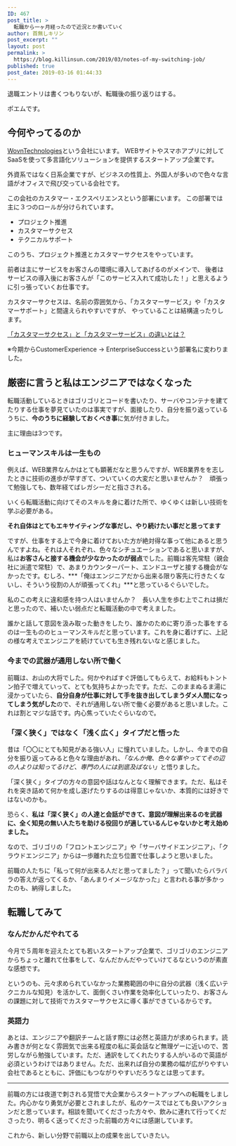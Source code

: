 ```yaml
---
ID: 467
post_title: >
  転職から一ヶ月経ったので近況とか書いていく
author: 首無しキリン
post_excerpt: ""
layout: post
permalink: >
  https://blog.killinsun.com/2019/03/notes-of-my-switching-job/
published: true
post_date: 2019-03-16 01:44:33
---
```

退職エントリは書くつもりないが、転職後の振り返りはする。

ポエムです。
<!--more-->



## 今何やってるのか

<a href="https://wovn.io/ja/">WovnTechnologies</a>という会社にいます。
WEBサイトやスマホアプリに対してSaaSを使って多言語化ソリューションを提供するスタートアップ企業です。

外資系ではなく日系企業ですが、ビジネスの性質上、外国人が多いので色々な言語がオフィスで飛び交っている会社です。

この会社のカスタマー・エクスペリエンスという部署にいます。
この部署では主に３つのロールが分けられています。

- プロジェクト推進
- カスタマーサクセス
- テクニカルサポート

このうち、プロジェクト推進とカスタマーサクセスをやっています。

前者は主にサービスをお客さんの環境に導入してあげるのがメインで、
後者はサービスの導入後にお客さんが「このサービス入れて成功した！」と思えるように引っ張っていくお仕事です。

カスタマーサクセスは、名前の雰囲気から、「カスタマーサービス」や「カスタマーサポート」と間違えられやすいですが、
やっていることは結構違ったりします。

[「カスタマーサクセス」と「カスタマーサービス」の違いとは？](https://satori.marketing/marketing-blog/what-is-marketing/customer-success/)

※今期からCustomerExperience -> EnterpriseSuccessという部署名に変わりました。

## 厳密に言うと私はエンジニアではなくなった

転職活動しているときはゴリゴリとコードを書いたり、サーバやコンテナを建てたりする仕事を夢見ていたのは事実ですが、面接したり、自分を振り返っているうちに、**今のうちに経験しておくべき事**に気が付きました。

主に理由は3つです。

### ヒューマンスキルは一生もの

例えば、WEB業界なんかはとても顕著だなと思うんですが、WEB業界をを志したときに技術の進歩が早すぎて、ついていくの大変だと思いませんか？　頑張って勉強しても、数年経てばレガシーだと指さされる。

いくら転職活動に向けてそのスキルを身に着けた所で、ゆくゆくは新しい技術を学ぶ必要がある。

**それ自体はとてもエキサイティングな事だし、やり続けたい事だと思ってます**

ですが、仕事をする上で今身に着けておいた方が絶対得な事って他にあると思うんですよね。それは人それぞれ、色々なシチュエーションであると思いますが、私は**お客さんと接する機会が少なかったのが弱点**でした。前職は客先常駐（親会社に派遣で常駐）で、あまりカウンターパート、エンドユーザと接する機会がなかったです。むしろ、***「俺はエンジニアだから出来る限り客先に行きたくないし、そういう役割の人が頑張ってくれ」***と思っているぐらいでした。

私のこの考えに違和感を持つ人はいませんか？　長い人生を歩む上でこれは損だと思ったので、補いたい弱点だと転職活動の中で考えました。

誰かと話して意図を汲み取った動きをしたり、誰かのために寄り添った事をするのは一生もののヒューマンスキルだと思っています。これを身に着けずに、上記の様な考えでエンジニアを続けていても生き残れないなと感じました。

### 今までの武器が通用しない所で働く

前職は、お山の大将でした。何かやればすぐ評価してもらえて、お給料もトントン拍子で増えていって、とても気持ちよかったです。ただ、このままぬるま湯に浸かっていたら、**自分自身が仕事に対して手を抜き出してしまうダメ人間になってしまう気がした**ので、それが通用しない所で働く必要があると思いました。これは割とマジな話です。内心焦っていたぐらいなので。


### 「深く狭く」ではなく「浅く広く」タイプだと悟った

昔は「〇〇にとても知見がある強い人」に憧れていました。しかし、今までの自分を振り返ってみると色々な理由があれ、<em>「なんか俺、色々な事やっててその辺の人よりは知ってるけど、専門の人には到底及ばない」</em>と悟りました。

「深く狭く」タイプの方々の意図や話はなんとなく理解できます。ただ、私はそれを突き詰めて何かを成し遂げたりするのは得意じゃないか、本質的には好きではないのかも。


恐らく、<strong>私は「深く狭く」の人達と会話ができて、意図が理解出来るのを武器に、全く知見の無い人たちを助ける役回りが適しているんじゃないかと考え始めました。</strong>

なので、ゴリゴリの「フロントエンジニア」や「サーバサイドエンジニア」、「クラウドエンジニア」からは一歩離れた立ち位置で仕事しようと思いました。

前職の人たちに「私って何が出来る人だと思ってました？」って聞いたらバラバラの答えが返ってくるか、「あんまりイメージなかった」と言われる事が多かったのも、納得しました。




## 転職してみて

### なんだかんだやれてる

今月で５周年を迎えたとても若いスタートアップ企業で、ゴリゴリのエンジニアからちょっと離れて仕事をして、なんだかんだやっていけてるなというのが素直な感想です。

というのも、元々求められていなかった業務範囲の中に自分の武器（浅く広いテクニカルな知見）を活かして、面倒くさい作業を効率化していったり、お客さんの課題に対して技術でカスタマーサクセスに導く事ができているからです。

### 英語力

あとは、エンジニアや翻訳チームと話す際には必然と英語力が求められます。読み書きが何となく雰囲気で出来る程度の私に英会話など無理ゲーに近いので、苦労しながら勉強しています。ただ、通訳をしてくれたりする人がいるので英語が必須というわけではありません。ただ、出来れば自分の業務の幅が広がりやすい会社であるとともに、評価にもつながりやすいだろうなとは思ってます。

---

前職の方には夜道で刺される覚悟で大企業からスタートアップへの転職をしました。内心かなり勇気が必要とされましたが、私のケースではとても良いアクションだと思っています。相談を聞いてくださった方々や、飲みに連れて行ってくださったり、明るく送ってくださった前職の方々には感謝しています。

これから、新しい分野で前職以上の成果を出していきたい。